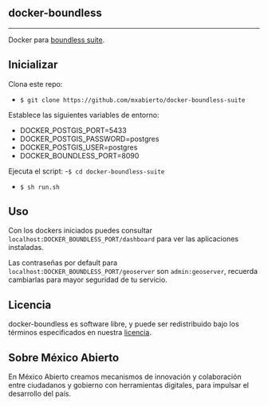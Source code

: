 ## docker-boundless
----------------
Docker para [boundless suite](https://boundlessgeo.com/).

## Inicializar
Clona este repo:
- ```$ git clone https://github.com/mxabierto/docker-boundless-suite```

Establece las siguientes variables de entorno:
- DOCKER_POSTGIS_PORT=5433
- DOCKER_POSTGIS_PASSWORD=postgres
- DOCKER_POSTGIS_USER=postgres
- DOCKER_BOUNDLESS_PORT=8090

Ejecuta el script:
-```$ cd docker-boundless-suite```
- ```$ sh run.sh```

## Uso
Con los dockers iniciados puedes consultar ```localhost:DOCKER_BOUNDLESS_PORT/dashboard``` para ver las aplicaciones instaladas.

Las contraseñas por default para ```localhost:DOCKER_BOUNDLESS_PORT/geoserver``` son ```admin:geoserver```, recuerda cambiarlas para mayor seguridad de tu servicio.

## Licencia
docker-boundless es software libre, y puede ser redistribuido bajo los términos especificados en nuestra [licencia](https://datos.gob.mx/libreusomx).

## Sobre México Abierto
En México Abierto creamos mecanismos de innovación y colaboración entre ciudadanos y gobierno con herramientas digitales, para	impulsar el desarrollo del país.
